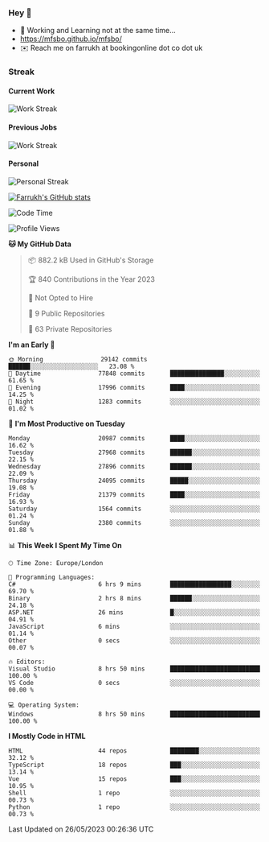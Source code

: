 ### Hey 👋

- 🏃 Working and Learning not at the same time...
- https://mfsbo.github.io/mfsbo/
- ✉️ Reach me on farrukh at bookingonline dot co dot uk

### Streak
#### Current Work
![Work Streak](https://streak-stats.demolab.com/?user=mfsbo)
#### Previous Jobs
![Work Streak](https://streak-stats.demolab.com/?user=farrukhcw)
#### Personal
![Personal Streak](https://streak-stats.demolab.com/?user=farrukhsubhani)

[![Farrukh's GitHub stats](https://github-readme-stats.vercel.app/api?username=mfsbo&hide=stars&count_private=true)](https://github.com/mfsbo/)

<!--START_SECTION:waka-->
![Code Time](http://img.shields.io/badge/Code%20Time-291%20hrs%2053%20mins-blue)

![Profile Views](http://img.shields.io/badge/Profile%20Views-33-blue)

**🐱 My GitHub Data** 

> 📦 882.2 kB Used in GitHub's Storage 
 > 
> 🏆 840 Contributions in the Year 2023
 > 
> 🚫 Not Opted to Hire
 > 
> 📜 9 Public Repositories 
 > 
> 🔑 63 Private Repositories 
 > 
**I'm an Early 🐤** 

```text
🌞 Morning                29142 commits       ██████░░░░░░░░░░░░░░░░░░░   23.08 % 
🌆 Daytime                77848 commits       ███████████████░░░░░░░░░░   61.65 % 
🌃 Evening                17996 commits       ████░░░░░░░░░░░░░░░░░░░░░   14.25 % 
🌙 Night                  1283 commits        ░░░░░░░░░░░░░░░░░░░░░░░░░   01.02 % 
```
📅 **I'm Most Productive on Tuesday** 

```text
Monday                   20987 commits       ████░░░░░░░░░░░░░░░░░░░░░   16.62 % 
Tuesday                  27968 commits       ██████░░░░░░░░░░░░░░░░░░░   22.15 % 
Wednesday                27896 commits       ██████░░░░░░░░░░░░░░░░░░░   22.09 % 
Thursday                 24095 commits       █████░░░░░░░░░░░░░░░░░░░░   19.08 % 
Friday                   21379 commits       ████░░░░░░░░░░░░░░░░░░░░░   16.93 % 
Saturday                 1564 commits        ░░░░░░░░░░░░░░░░░░░░░░░░░   01.24 % 
Sunday                   2380 commits        ░░░░░░░░░░░░░░░░░░░░░░░░░   01.88 % 
```


📊 **This Week I Spent My Time On** 

```text
🕑︎ Time Zone: Europe/London

💬 Programming Languages: 
C#                       6 hrs 9 mins        █████████████████░░░░░░░░   69.70 % 
Binary                   2 hrs 8 mins        ██████░░░░░░░░░░░░░░░░░░░   24.18 % 
ASP.NET                  26 mins             █░░░░░░░░░░░░░░░░░░░░░░░░   04.91 % 
JavaScript               6 mins              ░░░░░░░░░░░░░░░░░░░░░░░░░   01.14 % 
Other                    0 secs              ░░░░░░░░░░░░░░░░░░░░░░░░░   00.07 % 

🔥 Editors: 
Visual Studio            8 hrs 50 mins       █████████████████████████   100.00 % 
VS Code                  0 secs              ░░░░░░░░░░░░░░░░░░░░░░░░░   00.00 % 

💻 Operating System: 
Windows                  8 hrs 50 mins       █████████████████████████   100.00 % 
```

**I Mostly Code in HTML** 

```text
HTML                     44 repos            ████████░░░░░░░░░░░░░░░░░   32.12 % 
TypeScript               18 repos            ███░░░░░░░░░░░░░░░░░░░░░░   13.14 % 
Vue                      15 repos            ███░░░░░░░░░░░░░░░░░░░░░░   10.95 % 
Shell                    1 repo              ░░░░░░░░░░░░░░░░░░░░░░░░░   00.73 % 
Python                   1 repo              ░░░░░░░░░░░░░░░░░░░░░░░░░   00.73 % 
```




 Last Updated on 26/05/2023 00:26:36 UTC
<!--END_SECTION:waka-->
<!--
**mfsbo/mfsbo** is a ✨ _special_ ✨ repository because its `README.md` (this file) appears on your GitHub profile.

Here are some ideas to get you started:

- 🔭 I’m currently working on ...
- 🌱 I’m currently learning ...
- 👯 I’m looking to collaborate on ...
- 🤔 I’m looking for help with ...
- 💬 Ask me about ...
- 📫 How to reach me: ...
- 😄 Pronouns: ...
- ⚡ Fun fact: ...
-->
